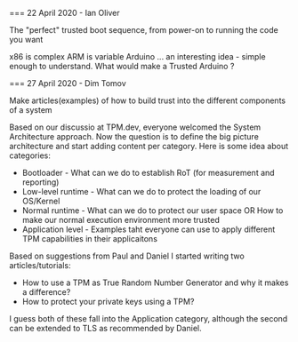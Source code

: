 === 22 April 2020 - Ian Oliver

The "perfect" trusted boot sequence, from power-on to running the code you want

x86 is complex
ARM is variable
Arduino ... an interesting idea - simple enough to understand.  What would make a Trusted Arduino ? 

=== 27 April 2020 - Dim Tomov

Make articles(examples) of how to build trust into the different components of a system

Based on our discussio at TPM.dev, everyone welcomed the System Architecture approach. Now the question is to define the big picture architecture and start adding content per category. Here is some idea about categories:
- Bootloader - What can we do to establish RoT (for measurement and reporting)
- Low-level runtime - What can we do to protect the loading of our OS/Kernel
- Normal runtime - What can we do to protect our user space OR How to make our normal execution environment more trusted
- Application level - Examples taht everyone can use to apply different TPM capabilities in their applicaitons

Based on suggestions from Paul and Daniel I started writing two articles/tutorials:
- How to use a TPM as True Random Number Generator and why it makes a difference?
- How to protect your private keys using a TPM?

I guess both of these fall into the Application category, although the second can be extended to TLS as recommended by Daniel.
